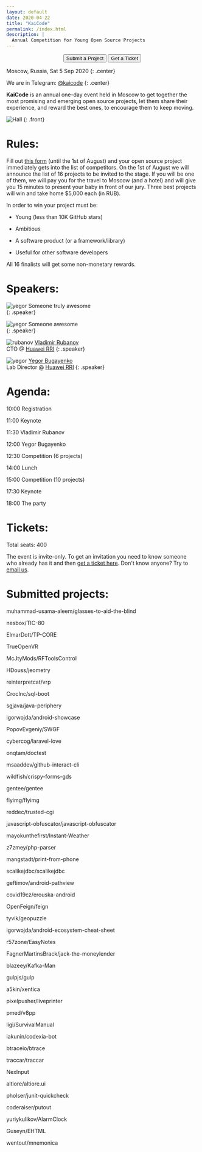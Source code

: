 ```yaml
---
layout: default
date: 2020-04-22
title: "KaiCode"
permalink: /index.html
description: |
  Annual Competition for Young Open Source Projects
---
```


<div style="text-align: center">
<form action="https://docs.google.com/forms/d/1Cp6MZKzloZ0dJWu22kRp0p2MthEvq3UHRW2W7zzSPUc" style="display: inline">
  <button type="submit">Submit a Project</button>
</form>
<form action="https://kaicode.timepad.ru/event/1317705/" style="display: inline">
  <button type="submit">Get a Ticket</button>
</form>
</div>

Moscow, Russia, Sat 5 Sep 2020
{: .center}

We are in Telegram: [@kaicode](https://t.me/kaicode)
{: .center}

**KaiCode** is an annual one-day event held in Moscow to
get together the most promising and emerging open
source projects, let them share their experience,
and reward the best ones, to encourage them to keep moving.

![Hall](/images/hall.jpg)
{: .front}

# Rules:

Fill out [this form](https://docs.google.com/forms/d/1Cp6MZKzloZ0dJWu22kRp0p2MthEvq3UHRW2W7zzSPUc)
(until the 1st of August)
and your open source project
immediately gets into the list of competitors. On the 1st of August
we will announce the list of 16 projects to be invited
to the stage. If you will be one of them, we will pay you for
the travel to Moscow (and a hotel) and will give you 15 minutes
to present your baby in front of our jury.
Three best projects will win and take home $5,000 each (in RUB).

In order to win your project must be:

  * Young (less than 10K GitHub stars)

  * Ambitious

  * A software product (or a framework/library)

  * Useful for other software developers

All 16 finalists will get some non-monetary rewards.

# Speakers:

![yegor](/images/face.jpg)
Someone truly awesome
<br/>
{: .speaker}

![yegor](/images/face.jpg)
Someone awesome
<br/>
{: .speaker}

![rubanov](/images/rubanov.jpg)
[Vladimir Rubanov](https://www.rubanov.pro/)
<br/>
CTO @ [Huawei RRI](https://career.huawei.ru/rri/)
{: .speaker}

![yegor](https://www.yegor256.com/images/face-256x256.jpg)
[Yegor Bugayenko](https://www.yegor256.com)
<br/>
Lab Director @ [Huawei RRI](https://career.huawei.ru/rri/)
{: .speaker}

# Agenda:

10:00 Registration

11:00 Keynote

11:30 Vladimir Rubanov

12:00 Yegor Bugayenko

12:30 Competition (6 projects)

14:00 Lunch

15:00 Competition (10 projects)

17:30 Keynote

18:00 The party

# Tickets:

Total seats: 400

The event is invite-only. To get an invitation you need to know
someone who already has it and then
[get a ticket here](https://kaicode.timepad.ru/event/1317705/).
Don't know anyone? Try to
[email us](mailto:tickets@kaicode.org).

# Submitted projects:

muhammad-usama-aleem/glasses-to-aid-the-blind

nesbox/TIC-80

ElmarDott/TP-CORE

TrueOpenVR

McJtyMods/RFToolsControl

HDouss/jeometry

reinterpretcat/vrp

CrocInc/sql-boot

sgjava/java-periphery

igorwojda/android-showcase

PopovEvgeniy/SWGF

cybercog/laravel-love

onqtam/doctest

msaaddev/github-interact-cli

wildfish/crispy-forms-gds

gentee/gentee

flyimg/flyimg

reddec/trusted-cgi

javascript-obfuscator/javascript-obfuscator

mayokunthefirst/Instant-Weather

z7zmey/php-parser

mangstadt/print-from-phone

scalikejdbc/scalikejdbc

geftimov/android-pathview

covid19cz/erouska-android

OpenFeign/feign

tyvik/geopuzzle

igorwojda/android-ecosystem-cheat-sheet

r57zone/EasyNotes

FagnerMartinsBrack/jack-the-moneylender

blazeey/Kafka-Man

gulpjs/gulp

a5kin/xentica

pixelpusher/liveprinter

pmed/v8pp

ligi/SurvivalManual

iakunin/codexia-bot

btraceio/btrace

traccar/traccar

NexInput

altiore/altiore.ui

pholser/junit-quickcheck

coderaiser/putout

yuriykulikov/AlarmClock

Guseyn/EHTML

wentout/mnemonica
